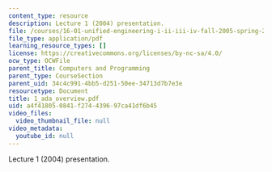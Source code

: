 ```yaml
---
content_type: resource
description: Lecture 1 (2004) presentation.
file: /courses/16-01-unified-engineering-i-ii-iii-iv-fall-2005-spring-2006/a4f418050841f274439697ca41df6b45_1_ada_overview.pdf
file_type: application/pdf
learning_resource_types: []
license: https://creativecommons.org/licenses/by-nc-sa/4.0/
ocw_type: OCWFile
parent_title: Computers and Programming
parent_type: CourseSection
parent_uid: 34c4c991-4bb5-d251-50ee-34713d7b7e3e
resourcetype: Document
title: 1_ada_overview.pdf
uid: a4f41805-0841-f274-4396-97ca41df6b45
video_files:
  video_thumbnail_file: null
video_metadata:
  youtube_id: null
---
```

Lecture 1 (2004) presentation.